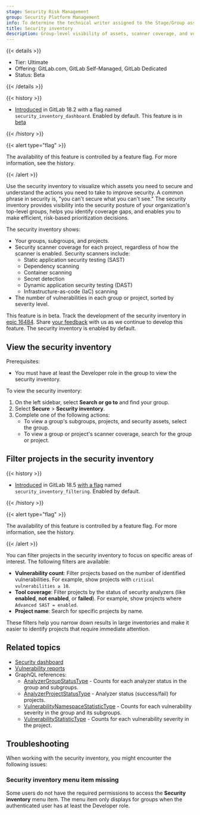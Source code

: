 ```yaml
---
stage: Security Risk Management
group: Security Platform Management
info: To determine the technical writer assigned to the Stage/Group associated with this page, see https://handbook.gitlab.com/handbook/product/ux/technical-writing/#assignments
title: Security inventory
description: Group-level visibility of assets, scanner coverage, and vulnerabilities.
---
```


{{< details >}}

- Tier: Ultimate
- Offering: GitLab.com, GitLab Self-Managed, GitLab Dedicated
- Status: Beta

{{< /details >}}

{{< history >}}

- [Introduced](https://gitlab.com/groups/gitlab-org/-/epics/16484) in GitLab 18.2 with a flag named `security_inventory_dashboard`. Enabled by default. This feature is in [beta](../../../policy/development_stages_support.md)

{{< /history >}}

{{< alert type="flag" >}}

The availability of this feature is controlled by a feature flag.
For more information, see the history.

{{< /alert >}}

Use the security inventory to visualize which assets you need to secure and understand the actions you need to take to improve security. A common phrase in security is, "you can't secure what you can't see." The security inventory provides visibility into the security posture of your organization's top-level groups, helps you identify coverage gaps, and enables you to make efficient, risk-based prioritization decisions.

The security inventory shows:

- Your groups, subgroups, and projects.
- Security scanner coverage for each project, regardless of how the scanner is enabled. Security scanners include:
  - Static application security testing (SAST)
  - Dependency scanning
  - Container scanning
  - Secret detection
  - Dynamic application security testing (DAST)
  - Infrastructure-as-code (IaC) scanning
- The number of vulnerabilities in each group or project, sorted by severity level.

This feature is in beta. Track the development of the security inventory in [epic 16484](https://gitlab.com/groups/gitlab-org/-/epics/16484). Share [your feedback](https://gitlab.com/gitlab-org/gitlab/-/issues/553062) with us as we continue to develop this feature. The security inventory is enabled by default.

## View the security inventory

Prerequisites:

- You must have at least the Developer role in the group to view the security inventory.

To view the security inventory:

1. On the left sidebar, select **Search or go to** and find your group.
1. Select **Secure** > **Security inventory**.
1. Complete one of the following actions:
   - To view a group's subgroups, projects, and security assets, select the group.
   - To view a group or project's scanner coverage, search for the group or project.

## Filter projects in the security inventory

{{< history >}}

- [Introduced](https://gitlab.com/gitlab-org/gitlab/-/issues/552224) in GitLab 18.5 [with a flag](../../../administration/feature_flags/_index.md) named `security_inventory_filtering`. Enabled by default.

{{< /history >}}

{{< alert type="flag" >}}

The availability of this feature is controlled by a feature flag.
For more information, see the history.

{{< /alert >}}

You can filter projects in the security inventory to focus on specific areas of interest.
The following filters are available:

- **Vulnerability count**: Filter projects based on the number of identified vulnerabilities. For example, show projects with `critical vulnerabilities ≥ 10`.
- **Tool coverage**: Filter projects by the status of security analyzers (like **enabled**, **not enabled**, or **failed**). For example, show projects where `Advanced SAST = enabled`.
- **Project name**: Search for specific projects by name.

These filters help you narrow down results in large inventories and make it easier to identify projects that require immediate attention.

## Related topics

- [Security dashboard](../security_dashboard/_index.md)
- [Vulnerability reports](../vulnerability_report/_index.md)
- GraphQL references:
  - [AnalyzerGroupStatusType](../../../api/graphql/reference/_index.md#analyzergroupstatustype) - Counts for each analyzer status in the group and subgroups.
  - [AnalyzerProjectStatusType](../../../api/graphql/reference/_index.md#analyzerprojectstatustype) - Analyzer status (success/fail) for projects.
  - [VulnerabilityNamespaceStatisticType](../../../api/graphql/reference/_index.md#vulnerabilitynamespacestatistictype) - Counts for each vulnerability severity in the group and its subgroups.
  - [VulnerabilityStatisticType](../../../api/graphql/reference/_index.md#vulnerabilitystatistictype) - Counts for each vulnerability severity in the project.

## Troubleshooting

When working with the security inventory, you might encounter the following issues:

### Security inventory menu item missing

Some users do not have the required permissions to access the **Security inventory** menu item. The menu item only displays for groups when the authenticated user has at least the Developer role.
